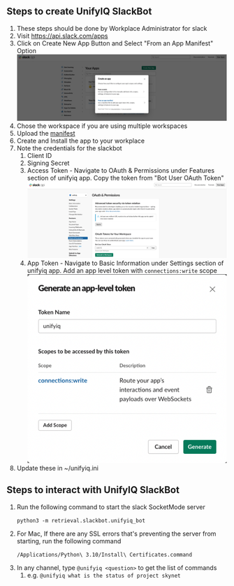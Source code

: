## Steps to create UnifyIQ SlackBot

1. These steps should be done by Workplace Administrator for slack
2. Visit https://api.slack.com/apps
3. Click on Create New App Button and Select "From an App Manifest"
   Option ![Create Slack Bot](/resources/images/slack_bot_create.png)
4. Chose the workspace if you are using multiple workspaces
5. Upload the [manifest](unifyiq.yaml)
6. Create and Install the app to your workplace
7. Note the credentials for the slackbot
    1. Client ID
    2. Signing Secret
    3. Access Token - Navigate to OAuth & Permissions under Features section of unifyiq app. Copy the token from "Bot
       User OAuth Token" ![Bot Auth Token](/resources/images/auth_token.png)
    4. App Token - Navigate to Basic Information under Settings section of unifyiq app. Add an app level token with
       `connections:write` scope
       <br>![App Token](/resources/images/app_token.png)<br>
8. Update these in ~/unifyiq.ini

## Steps to interact with UnifyIQ SlackBot

1. Run the following command to start the slack SocketMode server
    ```commandline
    python3 -m retrieval.slackbot.unifyiq_bot
    ```
2. For Mac, If there are any SSL errors that's preventing the server from starting, run the following command
    ```commandline
    /Applications/Python\ 3.10/Install\ Certificates.command
    ```
2. In any channel, type `@unifyiq <question>` to get the list of commands
    1. e.g. ```@unifyiq what is the status of project skynet```
